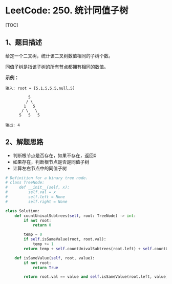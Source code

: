 # LeetCode: 250. 统计同值子树

[TOC]

## 1、题目描述

给定一个二叉树，统计该二叉树数值相同的子树个数。

同值子树是指该子树的所有节点都拥有相同的数值。

**示例：**

    输入: root = [5,1,5,5,5,null,5]
    
              5
             / \
            1   5
           / \   \
          5   5   5
    
    输出: 4



## 2、解题思路

- 判断根节点是否存在，如果不存在，返回0
- 如果存在，判断根节点是否是同值子树
- 计算左右节点中的同值子树



```python
# Definition for a binary tree node.
# class TreeNode:
#     def __init__(self, x):
#         self.val = x
#         self.left = None
#         self.right = None

class Solution:
    def countUnivalSubtrees(self, root: TreeNode) -> int:
        if not root:
            return 0

        temp = 0
        if self.isSameValue(root, root.val):
            temp += 1
        return temp + self.countUnivalSubtrees(root.left) + self.countUnivalSubtrees(root.right)

    def isSameValue(self, root, value):
        if not root:
            return True

        return root.val == value and self.isSameValue(root.left, value) and self.isSameValue(root.right, value)

```

